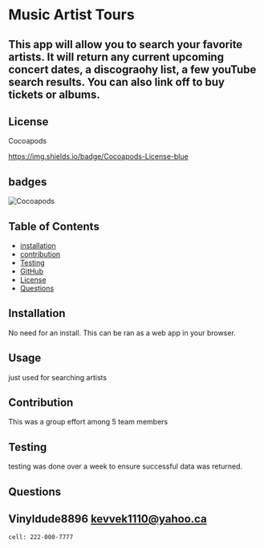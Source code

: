 # Music Artist Tours

## This app will allow you to search your favorite artists. It will return any current upcoming concert dates, a discograohy list, a few youTube search results. You can also link off to buy tickets or albums.


  ## License
  Cocoapods
  
https://img.shields.io/badge/Cocoapods-License-blue
    

## badges
![Cocoapods](https://img.shields.io/badge/Cocoapods-License-blue)
    


## Table of Contents

- [installation](#installation)
- [contribution](#contribution)
- [Testing](#testing)
- [GitHub](#github)
- [License](#license)
- [Questions](#questions)

## Installation 
  No need for an install. This can be ran as a web app in your browser. 

## Usage
  just used for searching artists

## Contribution  
  This was a group effort among 5 team members

## Testing
  testing was done over a week to ensure successful data was returned.

## Questions
Vinyldude8896
kevvek1110@yahoo.ca
  - 
    cell: 222-000-7777
